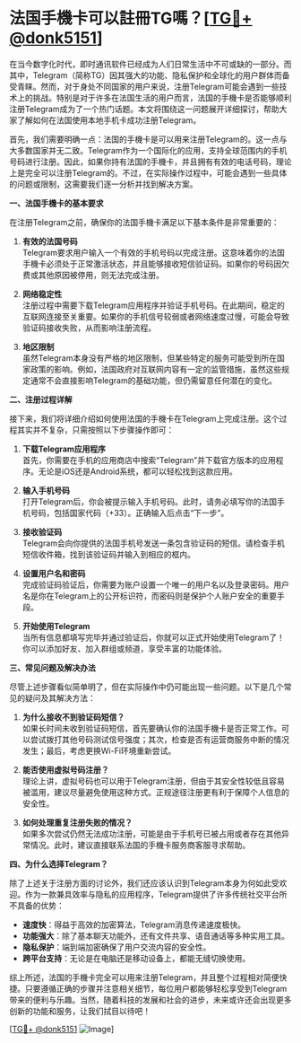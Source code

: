 # 法国手機卡可以註冊TG嗎？[[TG💪+ @donk5151](https://t.me/s/donk5151)]

在当今数字化时代，即时通讯软件已经成为人们日常生活中不可或缺的一部分。而其中，Telegram（简称TG）因其强大的功能、隐私保护和全球化的用户群体而备受青睐。然而，对于身处不同国家的用户来说，注册Telegram可能会遇到一些技术上的挑战。特别是对于许多在法国生活的用户而言，法国的手機卡是否能够顺利注册Telegram成为了一个热门话题。本文将围绕这一问题展开详细探讨，帮助大家了解如何在法国使用本地手机卡成功注册Telegram。

首先，我们需要明确一点：法国的手機卡是可以用来注册Telegram的。这一点与大多数国家并无二致。Telegram作为一个国际化的应用，支持全球范围内的手机号码进行注册。因此，如果你持有法国的手機卡，并且拥有有效的电话号码，理论上是完全可以注册Telegram的。不过，在实际操作过程中，可能会遇到一些具体的问题或限制，这需要我们逐一分析并找到解决方案。

**一、法国手機卡的基本要求**

在注册Telegram之前，确保你的法国手機卡满足以下基本条件是非常重要的：

1. **有效的法国号码**  
   Telegram要求用户输入一个有效的手机号码以完成注册。这意味着你的法国手機卡必须处于正常激活状态，并且能够接收短信验证码。如果你的号码因欠费或其他原因被停用，则无法完成注册。

2. **网络稳定性**  
   注册过程中需要下载Telegram应用程序并验证手机号码。在此期间，稳定的互联网连接至关重要。如果你的手机信号较弱或者网络速度过慢，可能会导致验证码接收失败，从而影响注册流程。

3. **地区限制**  
   虽然Telegram本身没有严格的地区限制，但某些特定的服务可能受到所在国家政策的影响。例如，法国政府对互联网内容有一定的监管措施，虽然这些规定通常不会直接影响Telegram的基础功能，但仍需留意任何潜在的变化。

**二、注册过程详解**

接下来，我们将详细介绍如何使用法国的手機卡在Telegram上完成注册。这个过程其实并不复杂，只需按照以下步骤操作即可：

1. **下载Telegram应用程序**  
   首先，你需要在手机的应用商店中搜索“Telegram”并下载官方版本的应用程序。无论是iOS还是Android系统，都可以轻松找到这款应用。

2. **输入手机号码**  
   打开Telegram后，你会被提示输入手机号码。此时，请务必填写你的法国手机号码，包括国家代码（+33）。正确输入后点击“下一步”。

3. **接收验证码**  
   Telegram会向你提供的法国手机号发送一条包含验证码的短信。请检查手机短信收件箱，找到该验证码并输入到相应的框内。

4. **设置用户名和密码**  
   完成验证码验证后，你需要为账户设置一个唯一的用户名以及登录密码。用户名是你在Telegram上的公开标识符，而密码则是保护个人账户安全的重要手段。

5. **开始使用Telegram**  
   当所有信息都填写完毕并通过验证后，你就可以正式开始使用Telegram了！你可以添加好友、加入群组或频道，享受丰富的功能体验。

**三、常见问题及解决办法**

尽管上述步骤看似简单明了，但在实际操作中仍可能出现一些问题。以下是几个常见的疑问及其解决方法：

1. **为什么接收不到验证码短信？**  
   如果长时间未收到验证码短信，首先要确认你的法国手機卡是否正常工作。可以尝试拨打其他号码测试信号强度；其次，检查是否有运营商服务中断的情况发生；最后，考虑更换Wi-Fi环境重新尝试。

2. **能否使用虚拟号码注册？**  
   理论上讲，虚拟号码也可以用于Telegram注册，但由于其安全性较低且容易被滥用，建议尽量避免使用这种方式。正规途径注册更有利于保障个人信息的安全性。

3. **如何处理重复注册失败的情况？**  
   如果多次尝试仍然无法成功注册，可能是由于手机号已被占用或者存在其他异常情况。此时，建议直接联系法国的手機卡服务商客服寻求帮助。

**四、为什么选择Telegram？**

除了上述关于注册方面的讨论外，我们还应该认识到Telegram本身为何如此受欢迎。作为一款兼具效率与隐私的应用程序，Telegram提供了许多传统社交平台所不具备的优势：

- **速度快**：得益于高效的加密算法，Telegram消息传递速度极快。
- **功能强大**：除了基本聊天功能外，还有文件共享、语音通话等多种实用工具。
- **隐私保护**：端到端加密确保了用户交流内容的安全性。
- **跨平台支持**：无论是在电脑还是移动设备上，都能无缝切换使用。

综上所述，法国的手機卡完全可以用来注册Telegram，并且整个过程相对简便快捷。只要遵循正确的步骤并注意相关细节，每位用户都能够轻松享受到Telegram带来的便利与乐趣。当然，随着科技的发展和社会的进步，未来或许还会出现更多创新的功能和服务，让我们拭目以待吧！

[[TG💪+ @donk5151](https://t.me/s/donk5151) ![Image](https://i.postimg.cc/rwNCRYN7/Snipaste-2025-04-30-17-27-05.png)]